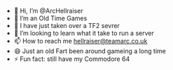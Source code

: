 - 👋 Hi, I’m @ArcHellraiser
- 👀 I’m an Old Time Games
- 🌱 I have just taken over a TF2 sevrer
- 💞️ I’m looking to learn what it take to run a server
- 📫 How to reach me hellraiser@teamarc.co.uk
- 😄 Just an old Fart been around gameing a long time
- ⚡ Fun fact: still have my Commodore 64
<!---
ArcHellraiser/ArcHellraiser is a ✨ special ✨ repository because its `README.md` (this file) appears on your GitHub profile.
You can click the Preview link to take a look at your changes.
--->
